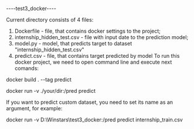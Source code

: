 ----test3_docker----

Current directory consists of 4 files:

1. Dockerfile - file, that contains docker settings to the project;
2. internship_hidden_test.csv - file with input date to the prediction model;
3. model.py - model, that predicts target to dataset "internship_hidden_test.csv"
4. predict.csv - file, that contains target predicted by model
To run this docker project, we need to open command line and execute next comands:

docker build . --tag predict

docker run -v ./your/dir:/pred predict

If you want to predict custom dataset, you need to set its name as an argument, for example:

docker run -v D:\Winstars\test3_docker:/pred predict internship_train.csv
